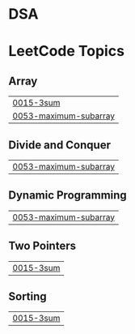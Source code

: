 # DSA
<!---LeetCode Topics Start-->
# LeetCode Topics
## Array
|  |
| ------- |
| [0015-3sum](https://github.com/SaiLikhith24/DSA/tree/master/0015-3sum) |
| [0053-maximum-subarray](https://github.com/SaiLikhith24/DSA/tree/master/0053-maximum-subarray) |
## Divide and Conquer
|  |
| ------- |
| [0053-maximum-subarray](https://github.com/SaiLikhith24/DSA/tree/master/0053-maximum-subarray) |
## Dynamic Programming
|  |
| ------- |
| [0053-maximum-subarray](https://github.com/SaiLikhith24/DSA/tree/master/0053-maximum-subarray) |
## Two Pointers
|  |
| ------- |
| [0015-3sum](https://github.com/SaiLikhith24/DSA/tree/master/0015-3sum) |
## Sorting
|  |
| ------- |
| [0015-3sum](https://github.com/SaiLikhith24/DSA/tree/master/0015-3sum) |
<!---LeetCode Topics End-->